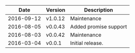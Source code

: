 | Date        | Version | Description |
| ----------- | ------- | ----------- |
| 2016-09-12  | v1.0.12 | Maintenance |
| 2016-08-05  | v0.0.43 | Added promise support |
| 2016-08-03  | v0.0.42 | Maintenance |
| 2016-03-04  | v0.0.1  | Initial release. |
